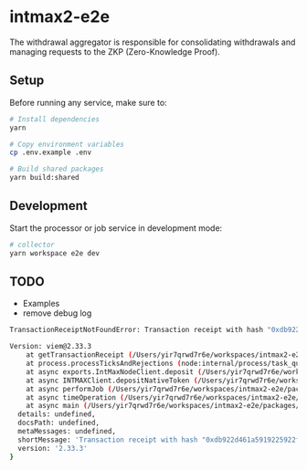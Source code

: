 # intmax2-e2e

The withdrawal aggregator is responsible for consolidating withdrawals and managing requests to the ZKP (Zero-Knowledge Proof).

## Setup

Before running any service, make sure to:

```sh
# Install dependencies
yarn

# Copy environment variables
cp .env.example .env

# Build shared packages
yarn build:shared
```

## Development

Start the processor or job service in development mode:

```sh
# collector
yarn workspace e2e dev
```

## TODO
- Examples
- remove debug log

```sh
TransactionReceiptNotFoundError: Transaction receipt with hash "0xdb922d461a5919225922f2fa4821bb8a160b759d80b2f28ea8123a7622b1ee22" could not be found. The Transaction may not be processed on a block yet.

Version: viem@2.33.3
    at getTransactionReceipt (/Users/yir7qrwd7r6e/workspaces/intmax2-e2e/node_modules/viem/actions/public/getTransactionReceipt.ts:66:23)
    at process.processTicksAndRejections (node:internal/process/task_queues:105:5)
    at async exports.IntMaxNodeClient.deposit (/Users/yir7qrwd7r6e/workspaces/intmax2-e2e/node_modules/intmax2-server-sdk/src/node/index.ts:789:15)
    at async INTMAXClient.depositNativeToken (/Users/yir7qrwd7r6e/workspaces/intmax2-e2e/packages/e2e/src/lib/intmax.ts:164:23)
    at async performJob (/Users/yir7qrwd7r6e/workspaces/intmax2-e2e/packages/e2e/src/service/job.service.ts:14:25)
    at async timeOperation (/Users/yir7qrwd7r6e/workspaces/intmax2-e2e/packages/shared/src/lib/operation.ts:13:20)
    at async main (/Users/yir7qrwd7r6e/workspaces/intmax2-e2e/packages/e2e/src/index.ts:8:35) {
  details: undefined,
  docsPath: undefined,
  metaMessages: undefined,
  shortMessage: 'Transaction receipt with hash "0xdb922d461a5919225922f2fa4821bb8a160b759d80b2f28ea8123a7622b1ee22" could not be found. The Transaction may not be processed on a block yet.',
  version: '2.33.3'
}
```